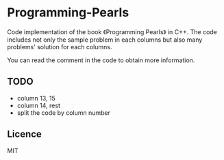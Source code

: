 # Programming-Pearls
Code implementation of the book 《Programming Pearls》 in C++.
The code includes not only the sample problem in each columns but also many problems' solution for each columns.

You can read the comment in the code to obtain more information.

## TODO
- column 13, 15
- column 14, rest
- split the code by column number

## Licence
MIT

